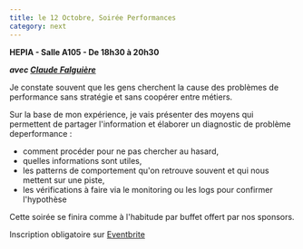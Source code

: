 ```yaml
---
title: le 12 Octobre, Soirée Performances
category: next
---
```


**HEPIA - Salle A105 - De 18h30 à 20h30**

***avec [Claude Falguière](/jug/speakers.html?key=claude_falguiere)***

Je constate souvent que les gens cherchent la cause des problèmes de performance sans stratégie et sans coopérer entre métiers. 

Sur la base de mon expérience, je vais présenter des moyens qui permettent de partager l'information et élaborer un diagnostic de problème deperformance : 
- comment procéder pour ne pas chercher au hasard, 
- quelles informations sont utiles, 
- les patterns de comportement qu'on retrouve souvent et qui nous mettent sur une piste, 
- les vérifications à faire via le monitoring ou les logs pour confirmer l'hypothèse


Cette soirée se finira comme à l'habitude par buffet offert par nos sponsors.

Inscription obligatoire sur [Eventbrite](http://www.eventbrite.com/event/2271795000)